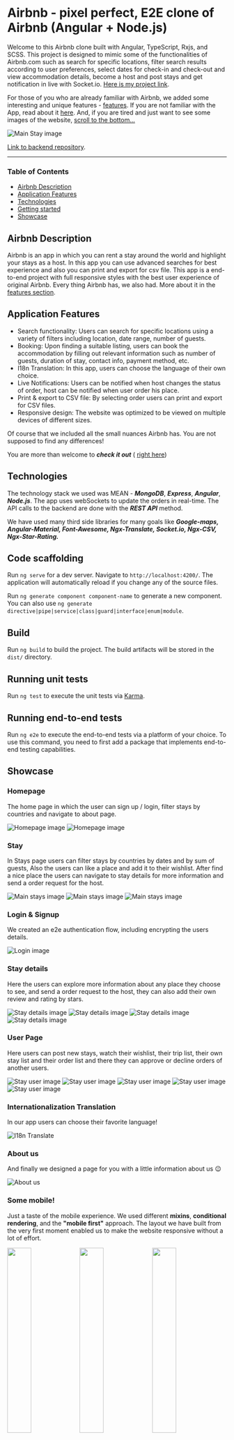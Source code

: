 
# Airbnb - pixel perfect, E2E clone of Airbnb (Angular + Node.js)

Welcome to this Airbnb clone built with Angular, TypeScript, Rxjs, and SCSS. This project is designed to mimic some of the functionalities of Airbnb.com such as search for specific locations, filter search results according to user preferences, select dates for check-in and check-out and view accommodation details, become a host and post stays and get notification in live with Socket.io.
[Here is my project link](https://airpnp.azurewebsites.net/ "Airbnb link").

For those of you who are already familiar with Airbnb, we added some interesting and unique features - [features](#application-features).
If you are not familiar with the App, read about it [here](#airbnb-description).
And, if you are tired and just want to see some images of the website, [scroll to the bottom...](#showcase)

![Main Stay image](src/assets/img/readme/stay-index.png "Stay-main-page")

[Link to backend repository](https://github.com/oferGavrilov/AirBNB-backend "backend repository").
___

### Table of Contents
- [Airbnb Description](#airbnb-description)
- [Application Features](#application-features)
- [Technologies](#technologies)
- [Getting started](#getting-started)
- [Showcase](#showcase)

## Airbnb Description
Airbnb is an app in which you can rent a stay around the world and highlight your stays as a host.
In this app you can use advanced searches for best experience and also you can print and export for csv file.
This app is a end-to-end project with full responsive styles with the best user experience of original Airbnb.
Every thing Airbnb has, we also had. 
More about it in the [features section](#application-features).

## Application Features
- Search functionality: Users can search for specific locations using a variety of filters including location, date range, number of guests.
- Booking: Upon finding a suitable listing, users can book the accommodation by filling out relevant information such as number of guests, duration of stay, contact info, payment method, etc.
- I18n Translation: In this app, users can choose the language of their own choice.
- Live Notifications: Users can be notified when host changes the status of order, host can be notified when user order his place.
- Print & export to CSV file: By selecting order users can print and export for CSV files.
- Responsive design: The website was optimized to be viewed on multiple devices of different sizes.

Of course that we included all the small nuances Airbnb has. You are not supposed to find any differences! 

You are more than welcome to ***check it out*** ( [right here](https://airpnp.azurewebsites.net/ "Github pages link"))

## Technologies

The technology stack we used was MEAN - ***MongoDB***, ***Express***, ***Angular***, ***Node.js***.
The app uses webSockets to update the orders in real-time.
The API calls to the backend are done with the ***REST API*** method.

We have used many third side libraries for many goals like ***Google-maps, Angular-Material, Font-Awesome, Ngx-Translate, Socket.io, Ngx-CSV, Ngx-Star-Rating.*** 


## Code scaffolding

Run `ng serve` for a dev server. Navigate to `http://localhost:4200/`. The application will automatically reload if you change any of the source files.

Run `ng generate component component-name` to generate a new component. You can also use `ng generate directive|pipe|service|class|guard|interface|enum|module`.

## Build

Run `ng build` to build the project. The build artifacts will be stored in the `dist/` directory.

## Running unit tests

Run `ng test` to execute the unit tests via [Karma](https://karma-runner.github.io).

## Running end-to-end tests

Run `ng e2e` to execute the end-to-end tests via a platform of your choice. To use this command, you need to first add a package that implements end-to-end testing capabilities.

## Showcase

### Homepage
The home page in which the user can sign up / login, filter stays by countries and navigate to about page.

![Homepage image](src/assets/img/readme/home-page1.png "Home-page")
![Homepage image](src/assets/img/readme/home-page2.png "Home-page")

### Stay
In Stays page users can filter stays by countries by dates and by sum of guests,
Also the users can like a place and add it to their wishlist.
After find a nice place the users can navigate to stay details for more information and send a order request for the host.

![Main stays image](src/assets/img/readme/stay-filter1.png "stay-page")
![Main stays image](src/assets/img/readme/stay-filter2.png "stay-page")
![Main stays image](src/assets/img/readme/stay-filter3.png "stay-page")

### Login & Signup
We created an e2e authentication flow, including encrypting the users details.

![Login image](src/assets/img/readme/stay-login.png "login-page")

### Stay details
Here the users can explore more information about any place they choose to see, and send a order request to the host, they can also add their own review and rating by stars.

![Stay details image](src/assets/img/readme/stay-details1.png "stay-details")
![Stay details image](src/assets/img/readme/stay-details2.png "stay-details")
![Stay details image](src/assets/img/readme/stay-details3.png "stay-details")
![Stay details image](src/assets/img/readme/stay-details4.png "stay-details")

### User Page
Here users can post new stays, watch their wishlist, their trip list, their own stay list and their order list and there they can approve or decline orders of another users.

![Stay user image](src/assets/img/readme/add-stay1.png "stay-user")
![Stay user image](src/assets/img/readme/user-wishlist.png "stay-user")
![Stay user image](src/assets/img/readme/stay-user1.png "stay-user")
![Stay user image](src/assets/img/readme/stay-user2.png "stay-user")
![Stay user image](src/assets/img/readme/stay-user3.png "stay-user")

### Internationalization Translation
In our app users can choose their favorite language!

![I18n Translate](src/assets/img/readme/stay-translate.png "I18n Translate")

### About us
And finally we designed a page for you with a little information about us 😉

![About us](src/assets/img/readme/about-us.png "about-us")


### Some mobile!
Just a taste of the mobile experience. We used different **mixins**, **conditional rendering**, and the **"mobile first"** approach. 
The layout we have built from the very first moment enabled us to make the website responsive without a lot of effort.

<img src="src/assets/img/readme/stay-mobile1.png" width="33%" style="float: left"/><img src="src/assets/img/readme/stay-mobile2.png" width="33%" style="float: left;"/><img src="src/assets/img/readme/stay-mobile3.png" width="33%" style="float: left;"/>

### Authors
 - [Idan David](https://github.com/idandavid1)
 - [Ofer Gavrilov](https://github.com/oferGavrilov)


